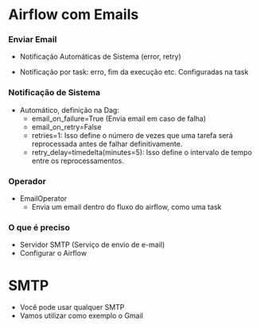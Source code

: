 # Airflow com Emails

### Enviar Email

- Notificação Automáticas de Sistema (error, retry)

- Notificação por task: erro, fim da execução etc. Configuradas na task

### Notificação de Sistema

- Automático, definição na Dag:
   - email_on_failure=True (Envia email em caso de falha)
   - email_on_retry=False 
   - retries=1: Isso define o número de vezes que uma tarefa será reprocessada antes de falhar definitivamente.
   - retry_delay=timedelta(minutes=5):
     Isso define o intervalo de tempo entre os reprocessamentos.

### Operador

- EmailOperator
   - Envia um email dentro do fluxo do airflow, como uma task

### O que é preciso

- Servidor SMTP (Serviço de envio de e-mail)
- Configurar o Airflow

# SMTP

- Você pode usar qualquer SMTP
- Vamos utilizar como exemplo o Gmail

  
